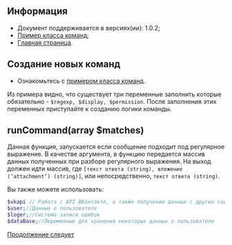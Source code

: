 
Информация
------------

* Документ поддерживается в версиях(ии): 1.0.2;
* [Пример класса команд][1];
* [Главная страница][0].

Создание новых команд
------------

* Ознакомьтесь с [примером класса команд][1].

Из примера видно, что существует три переменные заполнить которые обязательно -  `$regexp, $display, $permission`.
После заполнения этих переменных приступайте к созданию логики команды.

runCommand(array $matches)
------------

Данная функция, запускается если сообщение подходит под регулярное выражение.
В качестве аргумента, в функцию передается массив данных полученных при разборе регулярного выражения. 
На выход должен идти массив, где `[текст ответа (string), вложение (‘attachment’) (string)]`, или непосредственно, `текст ответа (string)`.

Вы также можете использовать:

```php
$vkapi // Работа с API ВКонтакте, а также получение данных с других сайтов (CURL GET)
$user;//Данные о пользователе
$loger;//Система записи ошибок
$dataBase;//Переменные для хранения некоторых данных о пользователе
```
[Продолжение следует][2]

[0]: index.md
[1]: exampleCommand.md
[2]: PosibilityCommands.md